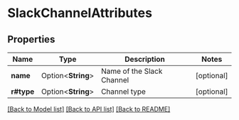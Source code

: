# SlackChannelAttributes

## Properties

Name | Type | Description | Notes
------------ | ------------- | ------------- | -------------
**name** | Option<**String**> | Name of the Slack Channel | [optional]
**r#type** | Option<**String**> | Channel type | [optional]

[[Back to Model list]](../README.md#documentation-for-models) [[Back to API list]](../README.md#documentation-for-api-endpoints) [[Back to README]](../README.md)


